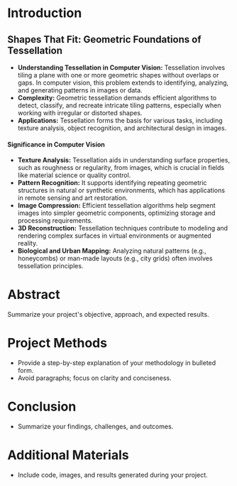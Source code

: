 # **Introduction**
## Shapes That Fit: Geometric Foundations of Tessellation
* **Understanding Tessellation in Computer Vision:** Tessellation involves tiling a plane with one or more geometric shapes without overlaps or gaps. In computer vision, this problem extends to identifying, analyzing, and generating patterns in images or data.
* **Complexity:** Geometric tessellation demands efficient algorithms to detect, classify, and recreate intricate tiling patterns, especially when working with irregular or distorted shapes.
* **Applications:** Tessellation forms the basis for various tasks, including texture analysis, object recognition, and architectural design in images.
#### Significance in Computer Vision
* **Texture Analysis:** Tessellation aids in understanding surface properties, such as roughness or regularity, from images, which is crucial in fields like material science or quality control.
* **Pattern Recognition:** It supports identifying repeating geometric structures in natural or synthetic environments, which has applications in remote sensing and art restoration.
* **Image Compression:** Efficient tessellation algorithms help segment images into simpler geometric components, optimizing storage and processing requirements.
* **3D Reconstruction:** Tessellation techniques contribute to modeling and rendering complex surfaces in virtual environments or augmented reality.
* **Biological and Urban Mapping:** Analyzing natural patterns (e.g., honeycombs) or man-made layouts (e.g., city grids) often involves tessellation principles.

# Abstract
Summarize your project's objective, approach, and expected results.
# Project Methods
* Provide a step-by-step explanation of your methodology in bulleted form.
* Avoid paragraphs; focus on clarity and conciseness.
# Conclusion
* Summarize your findings, challenges, and outcomes.
# Additional Materials
* Include code, images, and results generated during your project.
